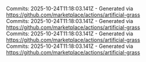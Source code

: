 Commits: 2025-10-24T11:18:03.141Z - Generated via https://github.com/marketplace/actions/artificial-grass
<br>
Commits: 2025-10-24T11:18:03.141Z - Generated via https://github.com/marketplace/actions/artificial-grass
<br>
Commits: 2025-10-24T11:18:03.141Z - Generated via https://github.com/marketplace/actions/artificial-grass
<br>
Commits: 2025-10-24T11:18:03.141Z - Generated via https://github.com/marketplace/actions/artificial-grass
<br>
